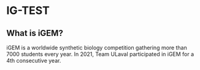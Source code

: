 # IG-TEST

## What is iGEM?
iGEM is a worldwide synthetic biology competition gathering more than 7000 students every year. In 2021, Team ULaval participated in iGEM for a 4th consecutive year.
